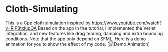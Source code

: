 # Cloth-Simulating
This is a Cpp cloth simulation inspired by https://www.youtube.com/watch?v=RjPBtxIupQA
Based on the app in the tutorial, I implemented the Verlet integration, and new features like drag tearing, damping and extra bounding conditions.
Note that the app only depend on SFML.
Here is a demo animation for you to show the effect of my code.
[![Demo Animation](https://github.com/user-attachments/assets/73c2cc9e-46f7-46e0-a8f1-9997b1dca7ab)]

